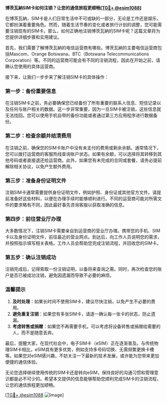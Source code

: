 **博茨瓦納SIM卡如何注销？让您的通信旅程更顺畅[[TG💪+ @esim1088](https://t.me/s/esim1088)]**

在博茨瓦納，SIM卡是人们日常生活中不可或缺的一部分，无论是工作还是娱乐，它都扮演着重要角色。然而，随着生活节奏的变化或者旅行计划的调整，您可能需要注销现有的SIM卡。那么，如何正确地注销博茨瓦納的SIM卡呢？这篇文章将为您提供详细步骤和实用建议。

首先，我们需要了解博茨瓦納的电信运营商有哪些。博茨瓦納的主要电信运营商包括Mascom、Orange Botswana、BTC（Botswana Telecommunications Corporation）等。不同的运营商可能会有不同的注销流程，因此在开始之前，请确认您使用的具体运营商。

接下来，让我们一步步来了解注销SIM卡的具体操作：

### 第一步：备份重要信息

在注销SIM卡之前，务必要确保您已经备份了所有重要的联系人信息、短信记录以及任何与账户相关的数据。这一步非常重要，因为一旦SIM卡被注销，这些信息就无法找回。您可以使用手机自带的备份功能或者通过第三方应用程序进行数据备份。

### 第二步：检查余额并结清费用

在注销之前，确保您的SIM卡账户中没有未支付的费用或剩余余额。通常情况下，您可以拨打运营商的客服热线查询账户状态。如果有余额，可以选择将其转移到其他号码或者直接退还给运营商。此外，如果您有未完成的合同或套餐，请务必提前解除相关协议，以免产生额外费用。

### 第三步：准备身份证明文件

注销SIM卡通常需要提供身份证明文件，例如护照、身份证或其他官方文件。请提前准备好这些材料，以便在办理手续时能够顺利进行。不同的运营商可能对所需文件的要求略有不同，因此最好事先咨询客服以获取准确的信息。

### 第四步：前往营业厅办理

大多数情况下，注销SIM卡需要亲自到运营商的营业厅办理。携带您的手机、SIM卡以及身份证明文件，前往最近的营业网点。到达后，向工作人员说明您的需求，并按照指示填写相关表格。工作人员会帮助您完成注销流程，并回收您的SIM卡。

### 第五步：确认注销成功

注销完成后，记得索取一份注销证明，以备将来查询之需。同时，再次检查您的账户是否已被成功注销，避免因遗漏而导致不必要的麻烦。

### 温馨提示

1. **及时处理**：如果长时间不使用SIM卡，建议尽快注销，以免产生不必要的费用。
2. **避免重复注销**：如果您有多张SIM卡，请逐一确认每一张卡的状态，防止遗漏。
3. **考虑转售或捐赠**：如果您不再需要手机，可以考虑将设备转售或捐赠给需要的人，而不是随意丢弃。

最后，提醒大家，在现代社会中，电子SIM卡（eSIM）正在逐渐普及。与传统物理SIM卡相比，eSIM具有更多优势，例如支持多号码切换、无需频繁更换卡槽等。如果您对eSIM感兴趣，不妨关注一下最新的技术发展，或许能为您带来更加便捷的通信体验。

无论您选择继续使用传统的SIM卡还是转向eSIM，保持良好的沟通习惯和管理意识都是必不可少的。希望本文提供的信息能够帮助您顺利完成SIM卡的注销流程，让您的通信旅程更加顺畅。

[[TG💪+ @esim1088](https://t.me/s/esim1088) ![Image](https://i.postimg.cc/4NQfJmqS/Snipaste-2025-05-13-00-14-12.png)]